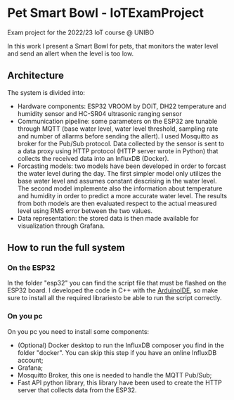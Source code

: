 # Pet Smart Bowl - IoTExamProject
 Exam project for the 2022/23 IoT course @ UNIBO
 
 In this work I present a Smart Bowl for pets, that monitors the water level and send an allert when the level is too low.

## Architecture
The system is divided into:
- Hardware components: ESP32 VROOM by DOiT, DH22 temperature and humidity sensor and HC-SR04 ultrasonic ranging sensor
- Communication pipeline: some parameters on the ESP32 are tunable through MQTT (base water level, water level threshold, sampling rate and number of allarms before sending the allert).
                          I used Mosquitto as broker for the Pub/Sub protocol.
                          Data collected by the sensor is sent to a data proxy using HTTP protocol (HTTP server wrote in Python) that collects the received data into an InfluxDB (Docker).
- Forcasting models: two models have been developed in order to forcast the water level during the day. The first simpler model only utilizes the base water level and assumes constant descrising in the water level.
                     The second model implemente also the information about temperature and humidity in order to predict a more accurate water level. The results from both models are then evaluated respect to the actual 
                     measured level using RMS error between the two values.
- Data representation: the stored data is then made available for visualization through Grafana.

 ## How to run the full system

### On the ESP32
In the folder "esp32" you can find the script file that must be flashed on the ESP32 board. I developed the code in C++ with the [ArduinoIDE](https://www.arduino.cc/en/software), so make sure to install all the required librariesto be able to run the script correctly.

### On you pc
On you pc you need to install some components:
- (Optional) Docker desktop to run the InfluxDB composer you find in the folder "docker". You can skip this step if you have an online InfluxDB account;
-  Grafana;
-  Mosquitto Broker, this one is needed to handle the MQTT Pub/Sub;
-  Fast API python library, this library have been used to create the HTTP server that collects data from the ESP32.

